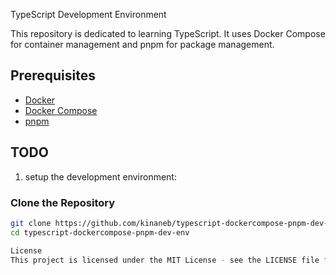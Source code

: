 TypeScript Development Environment

This repository is dedicated to learning TypeScript.
It uses Docker Compose for container management and pnpm for package management.

## Prerequisites

- [Docker](https://www.docker.com/get-started)
- [Docker Compose](https://docs.docker.com/compose/install/)
- [pnpm](https://pnpm.io/installation)

## TODO

1. setup the development environment:

### Clone the Repository

```bash
git clone https://github.com/kinaneb/typescript-dockercompose-pnpm-dev-env.git
cd typescript-dockercompose-pnpm-dev-env

License
This project is licensed under the MIT License - see the LICENSE file for details.
```
